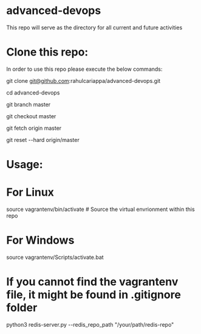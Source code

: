 # advanced-devops
This repo will serve as the directory for all current and future activities

# Clone this repo:

In order to use this repo please execute the below commands:

git clone git@github.com:rahulcariappa/advanced-devops.git

cd advanced-devops

git branch master

git checkout master

git fetch origin master

git reset --hard origin/master

# Usage:
# For Linux
source vagrantenv/bin/activate # Source the virtual envrionment within this repo
# For Windows
source vagrantenv/Scripts/activate.bat
# If you cannot find the vagrantenv file, it might be found in .gitignore folder
python3 redis-server.py --redis_repo_path "/your/path/redis-repo"
